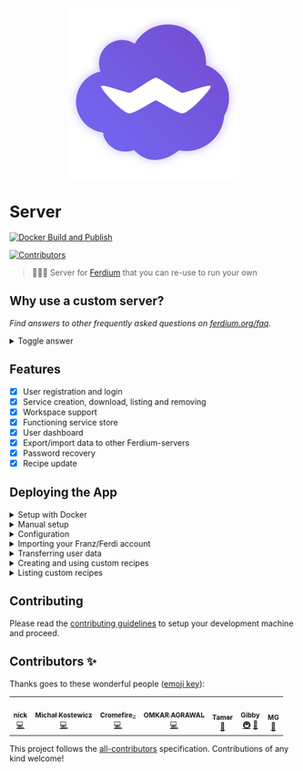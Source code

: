 ﻿<p align="center">
    <img src="./logo.png" alt="" width="300"/>
</p>

# Server
  [![Docker Build and Publish](https://github.com/ferdium/ferdium-server/actions/workflows/docker.yml/badge.svg)](https://github.com/ferdium/ferdium-server/actions/workflows/docker.yml)

<p>
  <!-- ALL-CONTRIBUTORS-BADGE:START - Do not remove or modify this section -->
<a href='#contributors-'><img src='https://img.shields.io/badge/contributors-5-default.svg?logo=github' alt='Contributors'/></a>
<!-- ALL-CONTRIBUTORS-BADGE:END -->
</p>

> 👨🏾‍🍳 Server for [Ferdium](https://ferdium.org) that you can re-use to run your own

## Why use a custom server?

_Find answers to other frequently asked questions on [ferdium.org/faq](https://ferdium.org/faq/)._

<details>
<summary>Toggle answer</summary>

A custom server allows you to manage the data of all registered users yourself and add your own recipes to the repository. If you are not interested in doing this you can use our official instance of the server at [api.ferdium.org](https://api.ferdium.org).

</details>

## Features
- [x] User registration and login
- [x] Service creation, download, listing and removing
- [x] Workspace support
- [x] Functioning service store
- [x] User dashboard
- [x] Export/import data to other Ferdium-servers
- [x] Password recovery
- [x] Recipe update

## Deploying the App

<details>
<summary>Setup with Docker</summary>
The easiest way to set up Ferdium-server on your server is with Docker.

The Docker image can be run as is, with the default SQLite database or you can modify your ENV variables to use an external database (e.g. MySQL, MariaDB, Postgres, etc).
After setting up the docker container we recommend you set up an NGINX reverse proxy to access Ferdium-server outside of your home network and protect it with an SSL certificate.

**Warning**, please note that the use of the previous `config.txt` is now deprecated and a number of environment variables have changed, specifically the default database name and location, the internal container port, and an additional `DATA_DIR` variable has been added. Make sure to pass the correct environment variables to your container at runtime. If you are an existing Ferdium-server user, please see [the Ferdium docker documentation](./docker/README.md) for more information about migrating to the new image.

1. Pull the Docker image

    ```sh
    docker pull ghcr.io/ferdium/ferdium-server
    ```
2. Create a *new* Docker container with your desired configuration **Existing users please seee the warning above.**

    ```sh
	    docker create \
	    --name=ferdium-server \
	    -e NODE_ENV=development \
	    -e APP_URL=<ferdium-server-url> \
	    -e DB_CONNECTION=<database> \
	    -e DB_HOST=<yourdbhost> \
	    -e DB_PORT=<yourdbport> \
	    -e DB_USER=<yourdbuser> \
	    -e DB_PASSWORD=<yourdbpass> \
	    -e DB_DATABASE=<yourdbdatabase> \
	    -e DB_SSL=false \
	    -e MAIL_CONNECTION=smtp \
	    -e SMTP_HOST=<smtpmailserver> \
	    -e SMTP_PORT=<smtpport> \
	    -e MAIL_SSL=true/false \
	    -e MAIL_USERNAME=<yourmailusername> \
	    -e MAIL_PASSWORD=<yourmailpassword> \
	    -e MAIL_SENDER=<sendemailaddress> \
	    -e IS_CREATION_ENABLED=true \
	    -e IS_DASHBOARD_ENABLED=true \
	    -e IS_REGISTRATION_ENABLED=true \
	    -e CONNECT_WITH_FRANZ=true \
      -e DATA_DIR=data \
	    -p <port>:3333 \
	    -v <path to data>:/data \
	    -v <path to recipes>:/app/recipes \
	    --restart unless-stopped \
	    ghcr.io/ferdium/ferdium-server
    ```

    Alternatively, you can also use docker-compose v2 schema. An example can be found [in the docker folder](./docker/docker-compose.yml).

3. Optionally, you can [set up Nginx as a reverse proxy](https://www.digitalocean.com/community/tutorials/how-to-set-up-a-node-js-application-for-production-on-ubuntu-16-04#set-up-nginx-as-a-reverse-proxy-server).

For more information on configuring the Docker image, please read [the Ferdium docker documentation](./docker/README.md).
</details>
<details>
<summary>Manual setup</summary>

1. Clone repository with submodule
2. Install the [AdonisJS CLI](https://adonisjs.com/)
3. Copy `.env.example` to `.env` and edit the [configuration](#configuration) to your needs
4. Have env DB_SSL=true only if your database is postgres and it is hosted online on platforms like GCP, AWS, etc
5. Run `npm install` to install local dependencies
6. Run the database migrations with

    ```js
    node ace migration:run
    ```

7. Start the server with

    ```js
    npm start
    ```
</details>
<details>
<summary>Configuration</summary>

Ferdium-server's configuration is saved inside an `.env` file. Besides AdonisJS's settings, Ferdium-server has the following custom settings:
- `IS_CREATION_ENABLED` (`true` or `false`, default: `true`): Whether to enable the [creation of custom recipes](#creating-and-using-custom-recipes)
- `IS_REGISTRATION_ENABLED` (`true` or `false`, default: `true`): Whether to enable the creation of new user accounts
- `IS_DASHBOARD_ENABLED` (`true` or `false`, default: `true`): Whether to enable the user dashboard
- `CONNECT_WITH_FRANZ` (`true` or `false`, default: `true`): Whether to enable connections to the Franz server. By enabling this option, Ferdium-server can:
  - Show the full Franz recipe library instead of only custom recipes
  - Import Franz accounts
</details>
<details>
<summary>Importing your Franz/Ferdi account</summary>

Ferdium-server allows you to import your full Franz/Ferdi account, including all its settings.

To import your Franz/Ferdi account, open `http://[YOUR FERDIUM-SERVER]/import` in your browser and login using your Franz/Ferdi account details. Ferdium-server will create a new user with the same credentials and copy your Franz/Ferdi settings, services and workspaces.
</details>
<details>
<summary>Transferring user data</summary>

Please refer to <https://github.com/getferdi/ferdi/wiki/Transferring-data-between-servers>
</details>
<details>
<summary>Creating and using custom recipes</summary>
Ferdium-server allows to extends the Franz/Ferdi recipe catalogue with custom Ferdium recipes.

For documentation on how to create a recipe, please visit [the official guide](https://github.com/ferdium/ferdium-recipes/blob/master/docs/integration.md).

To add your recipe to Ferdium-server, open `http://[YOUR FERDIUM-SERVER]/new` in your browser. You can now define the following settings:

- `Author`: Author who created the recipe
- `Name`: Name for your new service. Can contain spaces and unicode characters
- `Service ID`: Unique ID for this recipe. Does not contain spaces or special characters (e.g. `google-drive`)
- `Link to SVG image`: Direct link to a 1024x1024 SVG image that is used as a logo inside the store. Please use jsDelivr when using a file uploaded to GitHub as raw.githubusercontent files won't load
- `Recipe files`: Recipe files that you created using the [recipe creation guide](https://github.com/ferdium/ferdium-recipes/blob/master/docs/integration.md). Please do _not_ package your files beforehand - upload the raw files (you can drag and drop multiple files). Ferdium-server will automatically package and store the recipe in the right format. Please also do not drag and drop or select the whole folder, select the individual files.

</details>
<details>
<summary>Listing custom recipes</summary>

Inside Ferdium, searching for `ferdium:custom` will list all of your custom recipes.
</details>

## Contributing

Please read the [contributing guidelines](CONTRIBUTING.md) to setup your development machine and proceed.

## Contributors ✨

Thanks goes to these wonderful people ([emoji key](https://allcontributors.org/docs/en/emoji-key)):

<!-- ALL-CONTRIBUTORS-LIST:START - Do not remove or modify this section -->
<!-- prettier-ignore-start -->
<!-- markdownlint-disable -->
<table>
  <tr>
    <td align="center"><a href="https://pogonip.pw/"><img src="https://avatars.githubusercontent.com/u/5242865?v=4?s=100" width="100px;" alt=""/><br /><sub><b>nick</b></sub></a><br /><a href="https://github.com/ferdium/ferdium-server/commits?author=HuggableSquare" title="Code">💻</a></td>
    <td align="center"><a href="http://code-addict.pl"><img src="https://avatars.githubusercontent.com/u/6313392?v=4?s=100" width="100px;" alt=""/><br /><sub><b>Michał Kostewicz</b></sub></a><br /><a href="https://github.com/ferdium/ferdium-server/commits?author=k0staa" title="Code">💻</a></td>
    <td align="center"><a href="https://gitlab.com/cromefire_"><img src="https://avatars.githubusercontent.com/u/26320625?v=4?s=100" width="100px;" alt=""/><br /><sub><b>Cromefire_</b></sub></a><br /><a href="https://github.com/ferdium/ferdium-server/commits?author=cromefire" title="Code">💻</a></td>
    <td align="center"><a href="https://omkaragrawal.dev"><img src="https://avatars.githubusercontent.com/u/10913160?v=4?s=100" width="100px;" alt=""/><br /><sub><b>OMKAR AGRAWAL</b></sub></a><br /><a href="https://github.com/ferdium/ferdium-server/commits?author=Omkaragrawal" title="Code">💻</a></td>
    <td align="center"><a href="https://github.com/dqos"><img src="https://avatars.githubusercontent.com/u/8611981?v=4?s=100" width="100px;" alt=""/><br /><sub><b>Tamer</b></sub></a><br /><a href="#design-dqos" title="Design">🎨</a></td>
    <td align="center"><a href="https://github.com/Gibby"><img src="https://avatars.githubusercontent.com/u/503761?v=4?s=100" width="100px;" alt=""/><br /><sub><b>Gibby</b></sub></a><br /><a href="#infra-Gibby" title="Infrastructure (Hosting, Build-Tools, etc)">🚇</a> <a href="https://github.com/ferdium/ferdium-server/commits?author=Gibby" title="Documentation">📖</a></td>
    <td align="center"><a href="https://github.com/palepinkdot"><img src="https://avatars.githubusercontent.com/u/55257671?v=4?s=100" width="100px;" alt=""/><br /><sub><b>MG</b></sub></a><br /><a href="https://github.com/ferdium/ferdium-server/pulls?q=is%3Apr+reviewed-by%3Apalepinkdot" title="Reviewed Pull Requests">👀</a></td>
  </tr>
</table>

<!-- markdownlint-restore -->
<!-- prettier-ignore-end -->

<!-- ALL-CONTRIBUTORS-LIST:END -->

This project follows the [all-contributors](https://github.com/all-contributors/all-contributors) specification. Contributions of any kind welcome!
